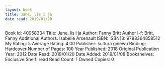 ```yaml
---
layout: book
title: Jane, lis i ja
date_read: 2019/01/20
---
```


Book Id: 40958334
Title: Jane, lis i ja
Author: Fanny Britt
Author l-f: Britt, Fanny
Additional Authors: Isabelle Arsenault
ISBN: 
ISBN13: 9788364858512
My Rating: 5
Average Rating: 4.00
Publisher: kultura gniewu
Binding: Hardcover
Number of Pages: 100
Year Published: 2018
Original Publication Year: 2012
Date Read: 2019/01/20
Date Added: 2019/01/08
Bookshelves: 
Exclusive Shelf: read
Read Count: 1
Owned Copies: 0

